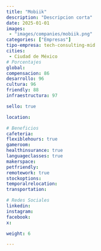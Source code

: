 ```yaml
---
title: "Mobiik"
description: "Descripcion corta"
date: 2025-01-01
images: 
 - "images/companies/mobiik.png"
categories: ["Empresas"]
tipo-empresa: tech-consulting-mid
cities: 
 - Ciudad de México
# Porcentajes  
global: 
compensacion: 86
desarrollo: 96
cultura: 96
friendly: 88
infraestructura: 97 

sello: true

location: 

# Beneficios
cafeteria: 
flexiblehours: true
gameroom: 
healthinsurance: true
languageclasses: true
makerspace: 
petfriendly: 
remotework: true
stockoptions: 
temporalrelocation: 
transportation: 

# Redes Sociales
linkedin: 
instagram: 
facebook: 
x: 

weight: 6

---
```

